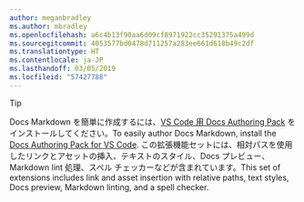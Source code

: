 ```yaml
---
author: meganbradley
ms.author: mbradley
ms.openlocfilehash: a6c4b13f90aa6d09cf8971922cc35291375a499d
ms.sourcegitcommit: 4053577bd0478d711257a283ee661d618b49c2df
ms.translationtype: HT
ms.contentlocale: ja-JP
ms.lasthandoff: 03/05/2019
ms.locfileid: "57427788"
---
```

> [!TIP]
> <span data-ttu-id="507c0-101">Docs Markdown を簡単に作成するには、[VS Code 用 Docs Authoring Pack](../../how-to-write-docs-auth-pack.md) をインストールしてください。</span><span class="sxs-lookup"><span data-stu-id="507c0-101">To easily author Docs Markdown, install the [Docs Authoring Pack for VS Code](../../how-to-write-docs-auth-pack.md).</span></span> <span data-ttu-id="507c0-102">この拡張機能セットには、相対パスを使用したリンクとアセットの挿入、テキストのスタイル、Docs プレビュー、Markdown lint 処理、スペル チェッカーなどが含まれています。</span><span class="sxs-lookup"><span data-stu-id="507c0-102">This set of extensions includes link and asset insertion with relative paths, text styles, Docs preview, Markdown linting, and a spell checker.</span></span>